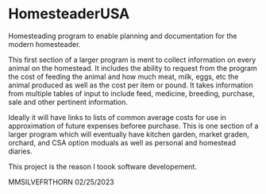 # HomesteaderUSA
Homesteading program to enable planning and documentation for the modern homesteader.

This first section of a larger program is ment to collect information on every animal on the homestead. It includes the ability to request
from the program the cost of feeding the animal and how much meat, milk, eggs, etc the animal produced as well as the cost per item or pound.
It takes information from multiple tables of input to include feed, medicine, breeding, purchase, sale and other pertinent information. 

Ideally it will have links to lists of common average costs for use in approximation of future expenses beforee purchase.  This is one 
section of a larger program which will eventually have kitchen garden, market graden, orchard, and CSA option moduals as well as personal and homestead diaries.

This project is the reason I toook software developement.

MMSILVEFRTHORN
02/25/2023

